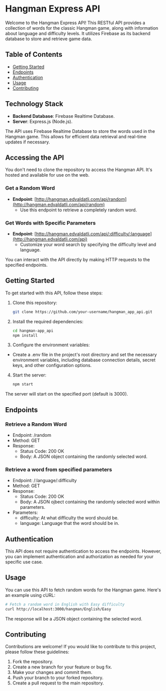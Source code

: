 # Hangman Express API

Welcome to the Hangman Express API! This RESTful API provides a collection of words for the classic Hangman game, along with information about language and difficulty levels. It utilizes Firebase as its backend database to store and retrieve game data.

## Table of Contents

- [Getting Started](#getting-started)
- [Endpoints](#endpoints)
- [Authentication](#authentication)
- [Usage](#usage)
- [Contributing](#contributing)

## Technology Stack
- **Backend Database**: Firebase Realtime Database.
- **Server**: Express.js (Node.js).

The API uses Firebase Realtime Database to store the words used in the Hangman game. This allows for efficient data retrieval and real-time updates if necessary.

## Accessing the API

You don't need to clone the repository to access the Hangman API. It's hosted and available for use on the web.

### Get a Random Word
- **Endpoint**: [http://hangman.edvaldatli.com/api/random](http://hangman.edvaldatli.com/api/random)
  - Use this endpoint to retrieve a completely random word.
### Get Words with Specific Parameters
- **Endpoint**: [http://hangman.edvaldatli.com/api/:difficulty/:language](http://hangman.edvaldatli.com/api)
  - Customize your word search by specifying the difficulty level and language.

You can interact with the API directly by making HTTP requests to the specified endpoints.

## Getting Started

To get started with this API, follow these steps:

1. Clone this repository:

   ```bash
   git clone https://github.com/your-username/hangman_app_api.git
   ```
2. Install the required dependencies:

    ```bash
    cd hangman-app_api
    npm install
    ```

3. Configure the environment variables:

 - Create a .env file in the project's root directory and set the necessary environment variables, including database connection details, secret keys, and other configuration options.

4. Start the server:

    ```bash
    npm start
    ```
The server will start on the specified port (default is 3000).

## Endpoints
### Retrieve a Random Word
 - Endpoint: /random
 - Method: GET
 - Response:
   - Status Code: 200 OK
   - Body: A JSON object containing the randomly selected word.
### Retrieve a word from specified parameters
 - Endpoint: /:language/:difficulty
 - Method: GET
 - Response:
   - Status Code: 200 OK
   - Body: A JSON ojbect containing the randomly selected word within parameters.
 - Parameters:
   - difficulty: At what difficulty the word should be.
   - language: Language that the word should be in.
     
## Authentication
This API does not require authentication to access the endpoints. However, you can implement authentication and authorization as needed for your specific use case.

## Usage
You can use this API to fetch random words for the Hangman game. Here's an example using cURL:

```bash
# Fetch a random word in English with Easy difficulty
curl http://localhost:3000/hangman/English/Easy
```
The response will be a JSON object containing the selected word.

## Contributing
Contributions are welcome! If you would like to contribute to this project, please follow these guidelines:

1. Fork the repository.
2. Create a new branch for your feature or bug fix.
3. Make your changes and commit them.
4. Push your branch to your forked repository.
5. Create a pull request to the main repository.
